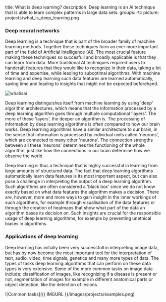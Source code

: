 title: What is deep learning?
description: Deep learning is an AI technique that is able to learn complex patterns in large data sets.
groups: rtc
picture: projects/what_is_deep_learning.png

### Deep neural networks
Deep learning is a technique that is part of the broader family of machine learning methods. Together these techniques form an ever more important part of the field of Artificial Intelligence (AI). The most crucial feature making these techniques so succesfull and broadly applicable is that they can learn from data. More traditional AI techniques required users to handcraft features that they would like to recognize in their data, taking a lot of time and expertise, while leading to suboptimal algorithms. With machine learning and deep learning such data features are learned automatically, saving time and leading to insights that might not be expected beforehand. 

<!-- ![What is AI]({{ IMGURL }}/images/projects/what_is_ai.png) -->
<img src="{{ IMGURL }}/images/projects/what_is_ai.png" alt="whatisai">

Deep learning distinguishes itself from machine learning by using 'deep' algorithm architectures, which means that the information processed by a deep learning algorithm goes through multiple computational 'layers'. The more of these 'layers', the deeper an algorithm is. The processing of information by deep learning algorithms is often compared to how our brain works. Deep learning algorithms have a similar architecture to our brain, in the sense that information is processed by individual units called 'neurons', which are connected to many other 'neurons'. The connection strengths between all these 'neurons' determines the functioning of the whole algorithm, just like how the connections in our brain determine how we observe the world.

Deep learning is thus a technique that is highly successful in learning from large amounts of structured data. The fact that deep learning algorithms automatically learn data features is its most important aspect, but can also pose a challenge in interpreting the output of a deep learning algorithm. Such algorithms are often considered a 'black box' since we do not know exactly based on what data features the algorithm makes a decision. There are, however, more and more ways to gain insight in the inner workings of such algorithms, for example through visualisation of the data features or through the creation of heatmaps that show what part of the data an algorithm bases its decision on. Such insights are crucial for the responsible usage of deep learning algorithms, for example by preventing unethical biases in algorithms.

### Applications of deep learning
Deep learning has initially been very successfull in interpreting image data, but has by now become the most important tool for the interpretation of text, audio, video, time signals, genetics and many more types of data. The types of tasks deep learning algorithms that can perform on these data types is very extensive. Some of the more common tasks on image data include: classification of images, like recognizing if a disease is present or not, segmentation of images for example in different anatomical parts or object detection, like the detection of lesions.

![Common tasks]({{ IMGURL }}/images/projects/examples.png)
